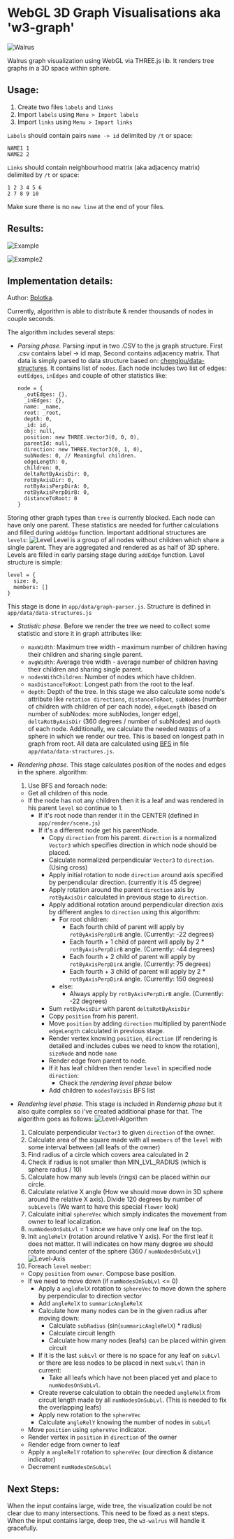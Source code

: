 # WebGL 3D Graph Visualisations aka 'w3-graph'

![Walrus](https://github.com/Bplotka/w3-graph/blob/master/doc/walrus.jpg)

Walrus graph visualization using WebGL via THREE.js lib.
It renders tree graphs in a 3D space within sphere.

## Usage:

1. Create two files `labels` and `links`
2. Import `labels` using `Menu > Import labels`
3. Import `links` using `Menu > Import links`

`Labels` should contain pairs `name -> id` delimited by `/t` or space:

```
NAME1 1
NAME2 2
```

`Links` should contain neighbourhood matrix (aka adjacency matrix) delimited by `/t` or space:

```
1 2 3 4 5 6
2 7 8 9 10
```

Make sure there is no `new line` at the end of your files.

## Results:
![Example](https://github.com/Bplotka/w3-graph/blob/master/doc/w3-walrus-example.PNG)

![Example2](https://github.com/Bplotka/w3-graph/blob/master/doc/w3-walrus-example2.PNG)

## Implementation details:

Author: [Bplotka](https://github.com/Bplotka).


Currently, algorithm is able to distribute & render thousands of nodes in couple seconds.

The algorithm includes several steps:
* _Parsing phase._ Parsing input in two .CSV to the js graph structure.
First .csv contains label -> id map, Second contains adjacency matrix.
That data is simply parsed to data structure based on: [chenglou/data-structures](https://github.com/chenglou/data-structures).
It contains list of `nodes`. Each node includes two list of edges: `outEdges`,
`inEdges` and couple of other statistics like:

    ```
    node = {
      _outEdges: {},
      _inEdges: {},
      name: _name,
      root: _root,
      depth: 0,
      _id: id,
      obj: null,
      position: new THREE.Vector3(0, 0, 0),
      parentId: null,
      direction: new THREE.Vector3(0, 1, 0),
      subNodes: 0, // Meaningful children.
      edgeLength: 0,
      children: 0,
      deltaRotByAxisDir: 0,
      rotByAxisDir: 0,
      rotByAxisPerpDirA: 0,
      rotByAxisPerpDirB: 0,
      distanceToRoot: 0
    }
  ```
Storing other graph types than `tree` is currently blocked. Each node can have only one parent.
These statistics are needed for further calculations and filled during `addEdge` function.
Important additional structures are `levels`:
![Level](https://github.com/Bplotka/w3-graph/blob/master/doc/w3-walrus-level.PNG)
Level is a group of all nodes without children which share a single parent. They are aggregated and rendered as as half of 3D sphere. Levels are filled in early parsing stage during `addEdge` function.
Lavel structure is simple:
  ```
  level = {
    size: 0,
    members: []
  }
  ```
This stage is done in `app/data/graph-parser.js`. Structure is defined in `app/data/data-structures.js`

* _Statistic phase._ Before we render the tree we need to collect some statistic and store it in graph attributes like:
  * `maxWidth`: Maximum tree width - maximum number of children having their children and sharing single parent.
  * `avgWidth`: Average tree width - average number of children having their children and sharing single parent.
  * `nodesWithChildren`: Number of nodes which have children.
  * `maxDistanceToRoot`: Longest path from the root to the leaf.
  * `depth`: Depth of the tree.
In this stage we also calculate some node's attribute like `rotation directions`, `distanceToRoot`, `subNodes` (number of children with children of per each node), `edgeLength` (based on number of subNodes: more subNodes, longer edge), `deltaRotByAxisDir` (360 degrees / number of subNodes) and `depth` of each node.
Additionally, we calculate the needed `RADIUS` of a sphere in which we render our tree. This is based on longest path in graph from root.
All data are calculated using [BFS](https://en.wikipedia.org/wiki/Breadth-first_search) in file `app/data/data-structures.js`.

* _Rendering phase._ This stage calculates position of the nodes and edges in the sphere.
algorithm:
  1. Use BFS and foreach node:
    * Get all children of this node.
    * If the node has not any children then it is a leaf and was rendered in his parent `level` so continue to 1.
      * If it's root node than render it in the CENTER (defined in `app/render/scene.js`)
      * If it's a different node get his parentNode.
        * Copy `direction` from his parent. `direction` is a normalized `Vector3` which specifies direction in which node should be placed.
        * Calculate normalized perpendicular `Vector3` to `direction`. (Using cross)
        * Apply initial rotation to node `direction` around axis specified by perpendicular direction. (currently it is 45 degree)
        * Apply rotation around the parent `direction` axis by `rotByAxisDir` calculated in previous stage to `direction`.
        * Apply additional rotation around perpendicular direction axis by different angles to `direction` using this algorithm:
          * For root children:
            * Each fourth child of parent will apply by `rotByAxisPerpDirB` angle. (Currently: -22 degrees)
            * Each fourth + 1 child of parent will apply by 2 * `rotByAxisPerpDirB` angle. (Currently: -44 degrees)
            * Each fourth + 2 child of parent will apply by `rotByAxisPerpDirA` angle. (Currently: 75 degrees)
            * Each fourth + 3 child of parent will apply by 2 * `rotByAxisPerpDirA` angle. (Currently: 150 degrees)
          * else:
            * Always apply by `rotByAxisPerpDirB` angle. (Currently: -22 degrees)
        * Sum `rotByAxisDir` with parent `deltaRotByAxisDir`
        * Copy `position` from his parent.
        * Move `position` by adding `direction` multiplied by parentNode `edgeLength` calculated in previous stage.
        * Render vertex knowing `position`, `direction` (if rendering is detailed and includes cubes we need to know the rotation), `sizeNode` and node `name`
        * Render edge from parent to node.
        * If it has leaf children then render `level` in specified node `direction`:
          * Check the _rendering level phase_ below
        * Add children to `nodesToVisis` BFS list
 * _Rendering level phase._ This stage is included in _Rendernig phase_ but it also quite complex so i've created additional phase for that. The algorithm goes as follows:
 ![Level-Algorithm](https://github.com/Bplotka/w3-graph/blob/master/doc/w3-walrus-level-alg.PNG)
   1. Calculate perpendicular `Vector3` to given `direction` of the owner.
   2. Calculate area of the square made with all `members` of the `level` with some interval between (all leafs of the owner)
   3. Find radius of a circle which covers area calculated in 2
   4. Check if radius is not smaller than MIN_LVL_RADIUS (which is sphere radius / 10)
   5. Calculate how many sub levels (rings) can be placed within our circle.
   6. Calculate relative X angle (How we should move down in 3D sphere around the relative X axis). Divide 120 degrees by number of `subLevels` (We want to have this special `flower` look)
   7. Calculate initial `sphereVec` which simply indicates the movement from owner to leaf localization.
   8. `numNodesOnSubLvl` = 1 since we have only one leaf on the top.
   9. Init `angleRelY` (rotation around relative Y axis). For the first leaf it does not matter. It will indicates on how many degree we should rotate around center of the sphere (360 / `numNodesOnSubLvl`)
 ![Level-Axis](https://github.com/Bplotka/w3-graph/blob/master/doc/w3-walrus-level-axis.PNG)
   8. Foreach `level` `member`:
     * Copy `position` from `owner`. Compose base position.
     * If we need to move down (if `numNodesOnSubLvl` <= 0)
        * Apply a `angleRelX` rotation to `sphereVec` to move down the sphere by perpendicular to direction vector
        * Add `angleRelX` to `summaricAngleRelX`
        * Calculate how many nodes can be in the given radius after moving down:
          * Calculate `subRadius` (sin(`summaricAngleRelX`) * radius)
          * Calculate circuit length
          * Calculate how many nodes (leafs) can be placed within given circuit
        * If it is the last `subLvl` or there is no space for any leaf on `subLvl` or there are less nodes to be placed in next `subLvl` than in current:
          * Take all leafs which have not been placed yet and place to `numNodesOnSubLvl`.
        * Create reverse calculation to obtain the needed `angleRelX` from circuit length made by all `numNodesOnSubLvl`. (This is needed to fix the overlapping leafs)
        * Apply new rotation to the `sphereVec`
        * Calculate `angleRelY` knowing the number of nodes in `subLvl`
     * Move `position` using `sphereVec` indicator.
     * Render vertex in `position` in `direction` of the owner
     * Render edge from owner to leaf
     * Apply a `angleRelY` rotation to `sphereVec` (our direction & distance indicator)
     * Decrement `numNodesOnSubLvl`

## Next Steps:

When the input contains large, wide tree, the visualization could be not clear due to many intersections.
This need to be fixed as a next steps.
When the input contains large, deep tree, the `w3-walrus` will handle it gracefully.
